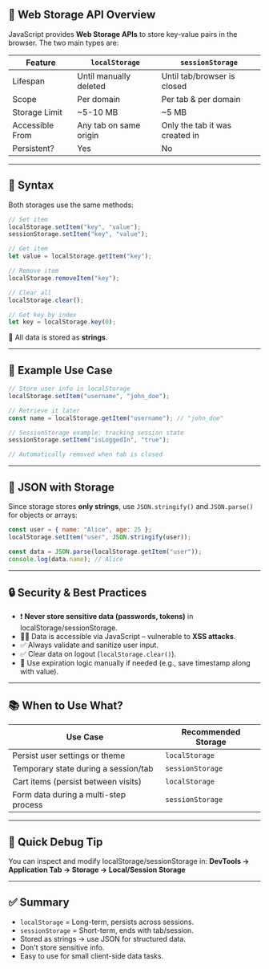 ## 🧠 Web Storage API Overview

JavaScript provides **Web Storage APIs** to store key-value pairs in the browser. The two main types are:

| Feature         | `localStorage`         | `sessionStorage`               |
| --------------- | ---------------------- | ------------------------------ |
| Lifespan        | Until manually deleted | Until tab/browser is closed    |
| Scope           | Per domain             | Per tab & per domain           |
| Storage Limit   | \~5-10 MB              | \~5 MB                         |
| Accessible From | Any tab on same origin | Only the tab it was created in |
| Persistent?     | Yes                    | No                             |

---

## 🔐 Syntax

Both storages use the same methods:

```javascript
// Set item
localStorage.setItem("key", "value");
sessionStorage.setItem("key", "value");

// Get item
let value = localStorage.getItem("key");

// Remove item
localStorage.removeItem("key");

// Clear all
localStorage.clear();

// Get key by index
let key = localStorage.key(0);
```

📝 All data is stored as **strings**.

---

## 📌 Example Use Case

```javascript
// Store user info in localStorage
localStorage.setItem("username", "john_doe");

// Retrieve it later
const name = localStorage.getItem("username"); // "john_doe"
```

```javascript
// SessionStorage example: tracking session state
sessionStorage.setItem("isLoggedIn", "true");

// Automatically removed when tab is closed
```

---

## 🔄 JSON with Storage

Since storage stores **only strings**, use `JSON.stringify()` and `JSON.parse()` for objects or arrays:

```javascript
const user = { name: "Alice", age: 25 };
localStorage.setItem("user", JSON.stringify(user));

const data = JSON.parse(localStorage.getItem("user"));
console.log(data.name); // Alice
```

---

## 🔒 Security & Best Practices

* ❗ **Never store sensitive data (passwords, tokens)** in localStorage/sessionStorage.
* 🕵️‍♂️ Data is accessible via JavaScript – vulnerable to **XSS attacks**.
* ✅ Always validate and sanitize user input.
* ✅ Clear data on logout (`localStorage.clear()`).
* 🔄 Use expiration logic manually if needed (e.g., save timestamp along with value).

---

## 📚 When to Use What?

| Use Case                              | Recommended Storage |
| ------------------------------------- | ------------------- |
| Persist user settings or theme        | `localStorage`      |
| Temporary state during a session/tab  | `sessionStorage`    |
| Cart items (persist between visits)   | `localStorage`      |
| Form data during a multi-step process | `sessionStorage`    |

---

## 🧪 Quick Debug Tip

You can inspect and modify localStorage/sessionStorage in:
**DevTools → Application Tab → Storage → Local/Session Storage**

---

## ✅ Summary

* `localStorage` = Long-term, persists across sessions.
* `sessionStorage` = Short-term, ends with tab/session.
* Stored as strings → use JSON for structured data.
* Don't store sensitive info.
* Easy to use for small client-side data tasks.


